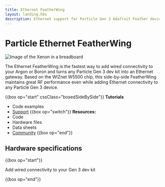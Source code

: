 ```yaml
---
title: Ethernet FeatherWing
layout: landing.hbs
description: Ethernet support for Particle Gen 3 Adafruit Feather devices (Argon, Boron)
---
```


# Particle Ethernet FeatherWing

![Image of the Xenon in a breadboard](/assets/images/ethernet-featherwing.jpg)

The Ethernet FeatherWing is the fastest way to add wired connectivity to your Argon or Boron and turns any Particle Gen 3 dev kit into an Ethernet gateway. Based on the WIZnet W5500 chip, this side-by-side FeatherWing maintains great RF performance even while adding Ethernet connectivity to any Particle Gen 3 device.


{{box op="start" cssClass="boxedSideBySide"}}
**Tutorials**
- Code examples
- [Support](https://support.particle.io/hc/)
{{box op="switch"}}
**Resources:**
- Code
- Hardware files
- Data sheets
- [Community](https://community.particle.io/c/hardware)
{{box op="end"}}

## Hardware specifications
{{box op="start"}}

Add wired connectivity to your Gen 3 dev kit


{{box op="end"}}
